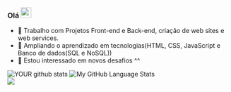 ###  Olá <img src="https://user-images.githubusercontent.com/34290569/108864542-0e17fd80-75d1-11eb-8e1d-3b0b4a5ceea7.gif" height="24px" width="24px" />

- 🔭 Trabalho com Projetos Front-end e Back-end, criação de web sites e web services. 
- 🌱 Ampliando o aprendizado em tecnologias(HTML, CSS, JavaScript e Banco de dados(SQL e NoSQL))
- 🤝 Estou interessado em novos desafios ^^

![YOUR github stats](https://github-readme-stats.vercel.app/api?username=EuKaique&theme=tokyonight)
![My GitHub Language Stats](https://github-readme-stats.vercel.app/api/top-langs/?username=EuKaique&theme=tokyonight)<br>
[<img src="https://img.shields.io/badge/linkedin-%230077B5.svg?&style=for-the-badge&logo=linkedin&logoColor=white" />](https://www.linkedin.com/in/kaique-oliveira-santos-0806a6a3/)
